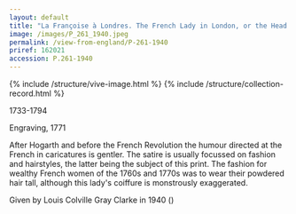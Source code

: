 ```yaml
---
layout: default
title: "La Françoise à Londres. The French Lady in London, or the Head Dress for the Year 1771"
image: /images/P_261_1940.jpeg
permalink: /view-from-england/P-261-1940
priref: 162021
accession: P.261-1940
---
```

{% include /structure/vive-image.html %}
{% include /structure/collection-record.html %}

1733-1794

Engraving, 1771

After Hogarth and before the French Revolution the humour directed at the French in caricatures is gentler. The satire is usually focussed on fashion and hairstyles, the latter being the subject of this print. The fashion for wealthy French women of the 1760s and 1770s was to wear their powdered hair tall, although this lady's coiffure is monstrously exaggerated.

Given by Louis Colville Gray Clarke in 1940 ()
